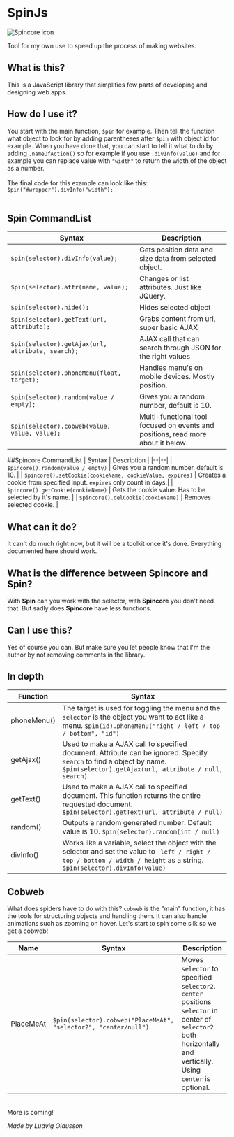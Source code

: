 # SpinJs
![Spincore icon](https://i.ibb.co/nPhJBsG/spincore.png)

Tool for my own use to speed up the process of making websites.

## What is this?
This is a JavaScript library that simplifies few parts of developing and designing web apps.

## How do I use it?
You start with the main function, `$pin` for example. Then tell the function what object to look for by adding parentheses after `$pin` with object id for example.
When you have done that, you can start to tell it what to do by adding `.nameOfAction()` so for example if you use `.divInfo(value)`
and for example you can replace value with `"width"` to return the width of the object as a number.<br/><br/>
The final code for this example can look like this: `$pin("#wrapper").divInfo("width");`
<br/><br/>
## Spin CommandList

| Syntax | Description |
|--|--|
| `$pin(selector).divInfo(value);` | Gets position data and size data from selected object. |
| `$pin(selector).attr(name, value);` | Changes or list attributes. Just like JQuery. |
| `$pin(selector).hide();` | Hides selected object |
| `$pin(selector).getText(url, attribute);` | Grabs content from url, super basic AJAX |
| `$pin(selector).getAjax(url, attribute, search);` | AJAX call that can search through JSON for the right values |
| `$pin(selector).phoneMenu(float, target);` | Handles menu's on mobile devices. Mostly position. |
| `$pin(selector).random(value / empty);` | Gives you a random number, default is 10. |
| `$pin(selector).cobweb(value, value, value);` | Multi-functional tool focused on events and positions, read more about it below. |

##Spincore CommandList
| Syntax | Description |
|--|--|
| `$pincore().random(value / empty)` | Gives you a random number, default is 10. |
| `$pincore().setCookie(cookieName, cookieValue, expires)` | Creates a cookie from specified input. `expires` only count in days.|
| `$pincore().getCookie(cookieName)` | Gets the cookie value. Has to be selected by it's name. |
| `$pincore().delCookie(cookieName)` | Removes selected cookie. |
## What can it do?
It can't do much right now, but it will be a toolkit once it's done. Everything documented here should work.

## What is the difference between Spincore and Spin?
With **Spin** can you work with the selector, with **Spincore** you don't need that. But sadly does **Spincore** have less functions.

## Can I use this?
Yes of course you can. But make sure you let people know that I'm the author by not removing comments in the library. 

## In depth
| Function | Syntax|
|--|--|
| phoneMenu() | The target is used for toggling the menu and the `selector` is the object you want to act like a menu. `$pin(id).phoneMenu("right / left / top / bottom", "id")` |
| getAjax() | Used to make a AJAX call to specified document. Attribute can be ignored. Specify `search` to find a object by name. `$pin(selector).getAjax(url, attribute / null, search)` |
| getText() | Used to make a AJAX call to specified document. This function returns the entire requested document. `$pin(selector).getText(url, attribute / null)`|
| random() | Outputs a random generated number. Default value is 10. `$pin(selector).random(int / null)`|
| divInfo() | Works like a variable, select the object with the selector and set the value to ` left / right / top / bottom / width / height` as a string. `$pin(selector).divInfo(value)` | 


## Cobweb
What does spiders have to do with this?
`cobweb` is the "main" function, it has the tools for structuring objects and handling them. It can also handle animations such as zooming on hover. 
Let's start to spin some silk so we get a cobweb! 
<br/>

|Name|Syntax| Description |
|--|--|--|
| PlaceMeAt | `$pin(selector).cobweb("PlaceMeAt", "selector2", "center/null")` | Moves `selector` to specified `selector2`. `center` positions `selector` in center of `selector2` both horizontally and vertically. Using `center` is optional.|
<br/>
More is coming!


*Made by Ludvig Olausson*
